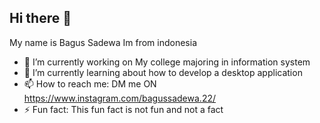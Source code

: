 ## Hi there 👋

My name is Bagus Sadewa
Im from indonesia 

<picture>
 <source media="(prefers-color-scheme: dark)" srcset="YOUR-DARKMODE-IMAGE">
 <source media="(prefers-color-scheme: light)" srcset="YOUR-LIGHTMODE-IMAGE">
</picture>


- 🔭 I’m currently working on My college majoring in information system
- 🌱 I’m currently learning about how to develop a desktop application
- 📫 How to reach me: DM me ON https://www.instagram.com/bagussadewa.22/
- ⚡ Fun fact: This fun fact is not fun and not a fact


